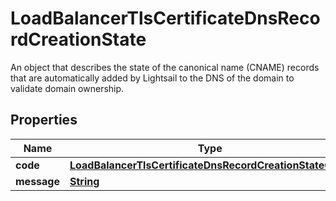 

# LoadBalancerTlsCertificateDnsRecordCreationState

An object that describes the state of the canonical name (CNAME) records that are automatically added by Lightsail to the DNS of the domain to validate domain ownership.

## Properties

| Name | Type | Description | Notes |
|------------ | ------------- | ------------- | -------------|
|**code** | [**LoadBalancerTlsCertificateDnsRecordCreationStateCode**](LoadBalancerTlsCertificateDnsRecordCreationStateCode.md) |  |  [optional] |
|**message** | [**String**](String.md) |  |  [optional] |



